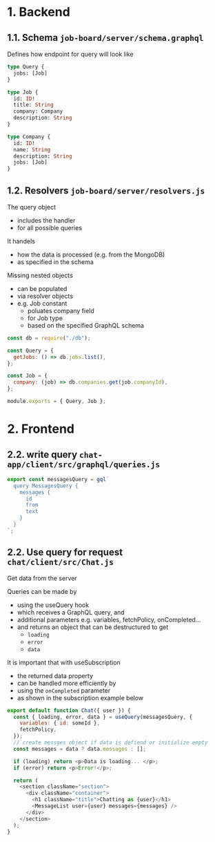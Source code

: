 # 1. Backend

## 1.1. Schema `job-board/server/schema.graphql`

Defines how endpoint for query will look like

```graphql
type Query {
  jobs: [Job]
}

type Job {
  id: ID!
  title: String
  company: Company
  description: String
}

type Company {
  id: ID!
  name: String
  description: String
  jobs: [Job]
}
```

## 1.2. Resolvers `job-board/server/resolvers.js`

The query object

- includes the handler
- for all possible queries

It handels

- how the data is processed (e.g. from the MongoDB)
- as specified in the schema

Missing nested objects

- can be populated
- via resolver objects
- e.g. Job constant
  - poluates company field
  - for Job type
  - based on the specified GraphQL schema

```javascript
const db = require("./db");

const Query = {
  getJobs: () => db.jobs.list(),
};

const Job = {
  company: (job) => db.companies.get(job.companyId),
};

module.exports = { Query, Job };
```

# 2. Frontend

## 2.2. write query `chat-app/client/src/graphql/queries.js`

```javascript
export const messagesQuery = gql`
  query MessagesQuery {
    messages {
      id
      from
      text
    }
  }
`;
```

## 2.2. Use query for request `chat/client/src/Chat.js`

Get data from the server

Queries can be made by

- using the useQuery hook
- which receives a GraphQL query, and
- additional parameters e.g. variables, fetchPolicy, onCompleted...
- and returns an object that can be destructured to get
  - `loading`
  - `error`
  - `data`

It is important that with useSubscription

- the returned data property
- can be handled more efficiently by
- using the `onCompleted` parameter
- as shown in the subscription example below

```javascript
export default function Chat({ user }) {
  const { loading, error, data } = useQuery(messagesQuery, {
    variables: { id: someId },
    fetchPolicy,
  });
  // create messges object if data is defiend or initialize empty
  const messages = data ? data.messages : [];

  if (loading) return <p>Data is loading... </p>;
  if (error) return <p>Error!</p>;

  return (
    <section className="section">
      <div className="container">
        <h1 className="title">Chatting as {user}</h1>
        <MessageList user={user} messages={messages} />
      </div>
    </section>
  );
}
```

